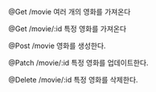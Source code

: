 @Get /movie
여러 개의 영화를 가져온다

@Get /movie/:id
특정 영화를 가져온다

@Post /movie
영화를 생성한다.

@Patch /movie/:id
특정 영화를 업데이트한다.

@Delete /movie/:id
특정 영화를 삭제한다.
